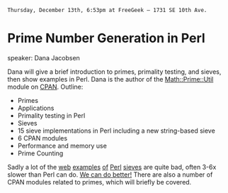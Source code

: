     Thursday, December 13th, 6:53pm at FreeGeek – 1731 SE 10th Ave.

# Prime Number Generation in Perl

speaker: Dana Jacobsen

Dana will give a brief introduction to primes, primality testing, and sieves, then show examples in Perl.  Dana is the author of the [Math::Prime::Util](https://metacpan.org/module/Math::Prime::Util) module on [CPAN](http://www.cpan.org/).  Outline:

* Primes
* Applications
* Primality testing in Perl
* Sieves
* 15 sieve implementations in Perl including a new string-based sieve
* 6 CPAN modules
* Performance and memory use
* Prime Counting

Sadly a lot of the [web](http://rosettacode.org/wiki/Sieve_of_Eratosthenes#Perl) [examples](http://www.scriptol.com/programming/sieve.php) [of](http://dada.perl.it/shootout/sieve.perl.html) [Perl](http://www.stonehenge.com/merlyn/UnixReview/col26.html) [sieves](http://cpansearch.perl.org/src/ZIGDON/Math-Prime-TiedArray-0.04/lib/Math/Prime/TiedArray.pm) are quite bad, often 3-6x slower than Perl can do.  [We can do better!](https://gist.github.com/4162676)   There are also a number of CPAN modules related to primes, which will briefly be covered.
